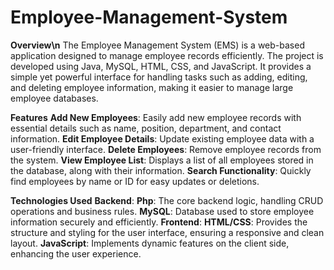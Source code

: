 # Employee-Management-System

**Overview\n**
The Employee Management System (EMS) is a web-based application designed to manage employee records efficiently. The project is developed using Java, MySQL, HTML, CSS, and JavaScript. It provides a simple yet powerful interface for handling tasks such as adding, editing, and deleting employee information, making it easier to manage large employee databases.

**Features**
**Add New Employees**: Easily add new employee records with essential details such as name, position, department, and contact information.
**Edit Employee Details**: Update existing employee data with a user-friendly interface.
**Delete Employees**: Remove employee records from the system.
**View Employee List**: Displays a list of all employees stored in the database, along with their information.
**Search Functionality**: Quickly find employees by name or ID for easy updates or deletions.

**Technologies Used**
**Backend**:
**Php**: The core backend logic, handling CRUD operations and business rules.
**MySQL**: Database used to store employee information securely and efficiently.
**Frontend**:
**HTML/CSS**: Provides the structure and styling for the user interface, ensuring a responsive and clean layout.
**JavaScript**: Implements dynamic features on the client side, enhancing the user experience.

